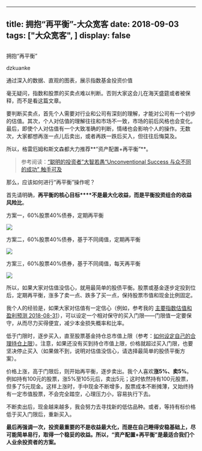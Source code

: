 
---
title:   拥抱“再平衡”-大众宽客
date: 2018-09-03
tags: ["大众宽客", ]
display: false
---


## 



拥抱“再平衡”




dzkuanke




通过深入的数据、直观的图表，展示指数基金投资价值




毫无疑问，指数和股票的买卖点难以判断。否则大家这会儿在海天盛筵或者被保释，而不是看这篇文章。



要判断买卖点，首先个人需要对行业和公司有深刻的理解，才能对公司有一个初步的估值。其次，个人对估值的理解往往和市场不一致，市场的前后风格也会变化。最后，即使个人对估值有一个大致准确的判断，情绪也会影响个人的操作。无数次，大家都想再涨一点儿后卖出，或者再跌一跌后买入，但往往后悔莫及。



所以，格雷厄姆和斯文森都大力推荐**“资产配置+再平衡”**。



> 参考阅读：[“聪明的投资者”大智若愚](http://mp.weixin.qq.com/s?__biz=MzAwMTc1MDcwNw==&amp;mid=2648273008&amp;idx=1&amp;sn=1986e188daec22378d05243c9970483c&amp;chksm=82f933acb58ebabae67065fc8fb942a6458e6d204acbfe42d5eaf68f6c49ee02353936ac64c5&amp;scene=21#wechat_redirect)[“Unconventional Success 与众不同的成功” 触手可及](http://mp.weixin.qq.com/s?__biz=MzAwMTc1MDcwNw==&amp;mid=2648273011&amp;idx=1&amp;sn=e22705a245e90fb6e42877456523cdcd&amp;chksm=82f933afb58ebab9945ddad1406b7ee013416143466430ab9e04883cf94942b0d1dc10ac6ca1&amp;scene=21#wechat_redirect)



那么，应该如何进行“再平衡”操作呢？



首先请明确，**再平衡的核心目标****不是最大化收益，而是平衡投资组合的收益风险比**。





方案一，60%股票40%债券，定期再平衡

<img class="" data-copyright="0" data-ratio="0.46462513199577615" data-s="300,640" src="https://mmbiz.qpic.cn/mmbiz_png/PKw3FQPmhIhiaVowX7rYI3MEEiajaA3NOLvnC7VzaDNe2revnotmZeHCMkyMscriczYgLWBPy1Dh977VRNUbHlI4g/640?wx_fmt=png" data-type="png" data-w="1894" style=""/>



方案二，60%股票40%债券，基于不同阈值，定期再平衡

<img class="" data-copyright="0" data-ratio="0.4846560846560847" data-s="300,640" src="https://mmbiz.qpic.cn/mmbiz_png/PKw3FQPmhIhiaVowX7rYI3MEEiajaA3NOLRHTtoKaOe3ibHjbDUia9wQGCSGnpnONzKgHvpaSpu2YjTSq0RRgUMeqA/640?wx_fmt=png" data-type="png" data-w="1890" style=""/>



方案三，60%股票40%债券，基于不同阈值，每天再平衡

<img class="" data-copyright="0" data-ratio="0.512568306010929" data-s="300,640" src="https://mmbiz.qpic.cn/mmbiz_png/PKw3FQPmhIhiaVowX7rYI3MEEiajaA3NOLGoV9G1FDkxuccL4FmOp9v1RsmH8BuFQsWFdRMMeibAXmSjtwu08HZGA/640?wx_fmt=png" data-type="png" data-w="1830" style=""/>



所以，如果大家对估值没信心，就用最简单的股债平衡。股票或基金逐步定投到位后，定期再平衡，涨多了卖一点、跌多了买一点，保持股票市值和现金比例固定。



我个人的经验是，如果大家对估值有一定信心（例如，参考我的&nbsp;[主要指数估值和盈利预测 2018-08-31](http://mp.weixin.qq.com/s?__biz=MzAwMTc1MDcwNw==&amp;mid=2648273031&amp;idx=1&amp;sn=5cad5045be6ad9908a88d8aaca07850f&amp;chksm=82f9335bb58eba4d569a3932f4f542b795a972b32bd86a3f8c8d68d5e2ee9e7830b128fcb96e&amp;scene=21#wechat_redirect)），可以设定一个相对保守的买入门限——门限值一定要保守，从而尽力买得便宜，减少本金损失概率和比率。



低于门限时，逐步买入，直至股票基金持仓总市值上限（参考：[如何设定自己的合理持仓上限](http://mp.weixin.qq.com/s?__biz=MzAwMTc1MDcwNw==&amp;mid=2648272959&amp;idx=1&amp;sn=0d0e0487ba2dfa90138092d0973da1b6&amp;chksm=82f933e3b58ebaf59bbe5d49a7f9eea8dcae1ae24d5793d520c03a937e970495fbd8e0bceac7&amp;scene=21#wechat_redirect)）。注意，如果还没有买到持仓市值上限，价格就超过买入门限，也要坚决停止买入（如果做不到，说明对估值没信心，请选择最简单的股债平衡方案）。



价格上涨，高于门限后，则开始再平衡，逐步卖出。我个人喜欢**涨5%、卖5%**。例如持有100元的股票，涨5%至105元后，卖出5元；这时依然持有100元股票，但多了5元现金。这样上涨时，手中现金不断增多，股票成本不断摊薄，又始终持有一定市值股票，不会完全踏空，心理压力小，容易执行下去。



不断卖出后，现金越来越多，我会努力去寻找新的低估品种。或者，等持有标价格低于买入门限后，重新买入。



**最后再强调一次，投资最重要的不是收益最大化，而是在自己睡得安稳基础上，尽可能简单易行，取得一个稳妥的收益。所以，“资产配置+再平衡”是最适合我们个人业余投资者的方案。**












